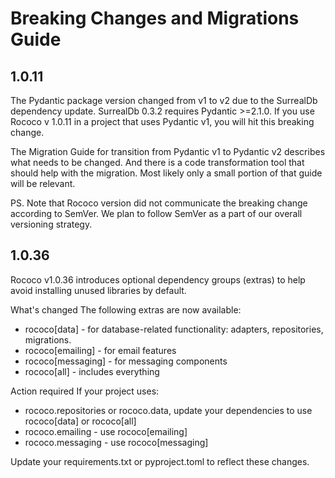 # Breaking Changes and Migrations Guide


## 1.0.11

The Pydantic package version changed from v1 to v2 due to the SurrealDb dependency update. SurrealDb 0.3.2 requires Pydantic >=2.1.0.
If you use Rococo v 1.0.11 in a project that uses Pydantic v1, you will hit this breaking change.  
  
The Migration Guide for transition from Pydantic v1 to Pydantic v2 describes what needs to be changed. And there is a code transformation tool that should help with the migration. Most likely only a small portion of that guide will be relevant.  
  
PS. Note that Rococo version did not communicate the breaking change according to SemVer. We plan to follow SemVer as a part of our overall versioning strategy.

## 1.0.36

Rococo v1.0.36 introduces optional dependency groups (extras) to help avoid installing unused libraries by default.

What's changed
The following extras are now available:

* rococo[data] - for database-related functionality: adapters, repositories, migrations.
* rococo[emailing] - for email features
* rococo[messaging] - for messaging components
* rococo[all] - includes everything

Action required
If your project uses:

* rococo.repositories or rococo.data, update your dependencies to use rococo[data] or rococo[all]
* rococo.emailing - use rococo[emailing]
* rococo.messaging - use rococo[messaging]

Update your requirements.txt or pyproject.toml to reflect these changes.
